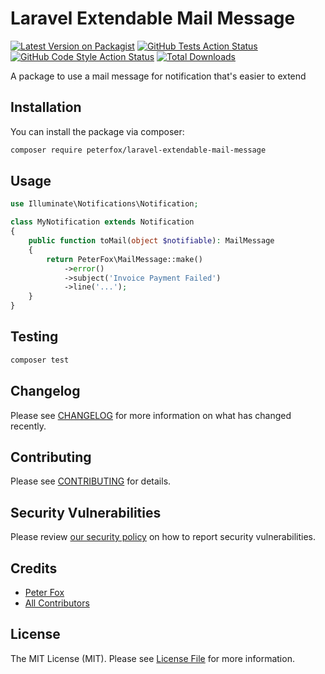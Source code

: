 # Laravel Extendable Mail Message

[![Latest Version on Packagist](https://img.shields.io/packagist/v/peterfox/laravel-extendable-mail-message.svg?style=flat-square)](https://packagist.org/packages/peterfox/laravel-extendable-mail-message)
[![GitHub Tests Action Status](https://img.shields.io/github/actions/workflow/status/peterfox/laravel-extendable-mail-message/run-tests.yml?branch=main&label=tests&style=flat-square)](https://github.com/peterfox/laravel-extendable-mail-message/actions?query=workflow%3Arun-tests+branch%3Amain)
[![GitHub Code Style Action Status](https://img.shields.io/github/actions/workflow/status/peterfox/laravel-extendable-mail-message/fix-php-code-style-issues.yml?branch=main&label=code%20style&style=flat-square)](https://github.com/peterfox/laravel-extendable-mail-message/actions?query=workflow%3A"Fix+PHP+code+style+issues"+branch%3Amain)
[![Total Downloads](https://img.shields.io/packagist/dt/peterfox/laravel-extendable-mail-message.svg?style=flat-square)](https://packagist.org/packages/peterfox/laravel-extendable-mail-message)

A package to use a mail message for notification that's easier to extend

## Installation

You can install the package via composer:

```bash
composer require peterfox/laravel-extendable-mail-message
```

## Usage

```php
use Illuminate\Notifications\Notification;

class MyNotification extends Notification
{
    public function toMail(object $notifiable): MailMessage
    {
        return PeterFox\MailMessage::make()
            ->error()
            ->subject('Invoice Payment Failed')
            ->line('...');
    }
}
```

## Testing

```bash
composer test
```

## Changelog

Please see [CHANGELOG](CHANGELOG.md) for more information on what has changed recently.

## Contributing

Please see [CONTRIBUTING](CONTRIBUTING.md) for details.

## Security Vulnerabilities

Please review [our security policy](../../security/policy) on how to report security vulnerabilities.

## Credits

- [Peter Fox](https://github.com/peterfox)
- [All Contributors](../../contributors)

## License

The MIT License (MIT). Please see [License File](LICENSE.md) for more information.
